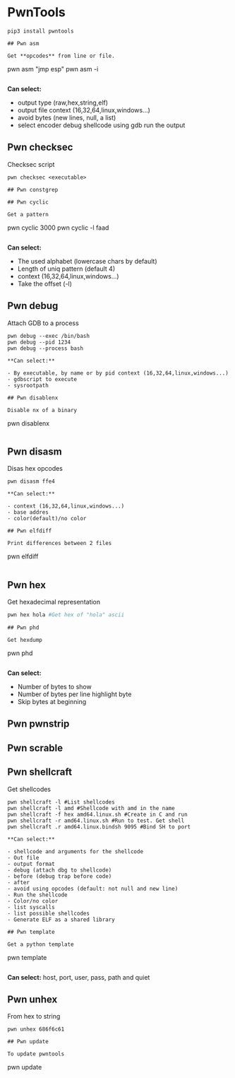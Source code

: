 # PwnTools


```
pip3 install pwntools
```
```
## Pwn asm

Get **opcodes** from line or file.

```
pwn asm "jmp esp"
pwn asm -i <filepath>
```
```
**Can select:**

- output type (raw,hex,string,elf)
- output file context (16,32,64,linux,windows...)
- avoid bytes (new lines, null, a list)
- select encoder debug shellcode using gdb run the output

## **Pwn checksec**

Checksec script

```
pwn checksec <executable>
```
```
## Pwn constgrep

## Pwn cyclic

Get a pattern

```
pwn cyclic 3000
pwn cyclic -l faad
```
```
**Can select:**

- The used alphabet (lowercase chars by default)
- Length of uniq pattern (default 4)
- context (16,32,64,linux,windows...)
- Take the offset (-l)

## Pwn debug

Attach GDB to a process

```
pwn debug --exec /bin/bash
pwn debug --pid 1234
pwn debug --process bash
```
```
**Can select:**

- By executable, by name or by pid context (16,32,64,linux,windows...)
- gdbscript to execute
- sysrootpath

## Pwn disablenx

Disable nx of a binary

```
pwn disablenx <filepath>
```
```
## Pwn disasm

Disas hex opcodes

```
pwn disasm ffe4
```
```
**Can select:**

- context (16,32,64,linux,windows...)
- base addres
- color(default)/no color

## Pwn elfdiff

Print differences between 2 files

```
pwn elfdiff <file1> <file2>
```
```
## Pwn hex

Get hexadecimal representation

```bash
pwn hex hola #Get hex of "hola" ascii
```
```
## Pwn phd

Get hexdump

```
pwn phd <file>
```
```
**Can select:**

- Number of bytes to show
- Number of bytes per line highlight byte
- Skip bytes at beginning

## Pwn pwnstrip

## Pwn scrable

## Pwn shellcraft

Get shellcodes

```
pwn shellcraft -l #List shellcodes
pwn shellcraft -l amd #Shellcode with amd in the name
pwn shellcraft -f hex amd64.linux.sh #Create in C and run
pwn shellcraft -r amd64.linux.sh #Run to test. Get shell
pwn shellcraft .r amd64.linux.bindsh 9095 #Bind SH to port
```
```
**Can select:**

- shellcode and arguments for the shellcode
- Out file
- output format
- debug (attach dbg to shellcode)
- before (debug trap before code)
- after
- avoid using opcodes (default: not null and new line)
- Run the shellcode
- Color/no color
- list syscalls
- list possible shellcodes
- Generate ELF as a shared library

## Pwn template

Get a python template

```
pwn template
```
```
**Can select:** host, port, user, pass, path and quiet

## Pwn unhex

From hex to string

```
pwn unhex 686f6c61
```
```
## Pwn update

To update pwntools

```
pwn update
```
```



